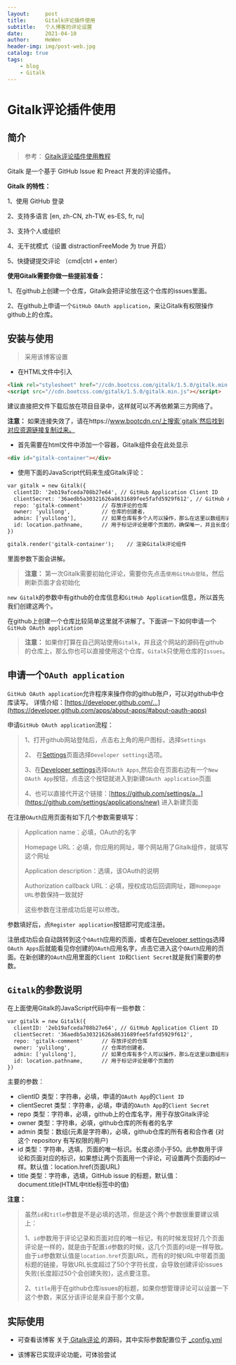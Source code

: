 ```yaml
---
layout:     post
title:      Gitalk评论插件使用
subtitle:   个人博客的评论设置
date:       2021-04-10
author:     HeWen
header-img: img/post-web.jpg
catalog: true
tags:
    - blog
    - Gitalk
---
```


# Gitalk评论插件使用

## 简介

> 参考： [Gitalk评论插件使用教程](https://segmentfault.com/a/1190000018072952)

Gitalk 是一个基于 GitHub Issue 和 Preact 开发的评论插件。

**Gitalk 的特性：**

1、使用 GitHub 登录

2、支持多语言 [en, zh-CN, zh-TW, es-ES, fr, ru]

3、支持个人或组织

4、无干扰模式（设置 distractionFreeMode 为 true 开启）

5、快捷键提交评论 （cmd|ctrl + enter）



**使用Gitalk需要你做一些提前准备：**

1、在github上创建一个仓库，Gitalk会把评论放在这个仓库的issues里面。

2、在github上申请一个`GitHub OAuth application`，来让Gitalk有权限操作github上的仓库。

## 安装与使用

> 采用该博客设置

- 在HTML文件中引入

```html
<link rel="stylesheet" href="//cdn.bootcss.com/gitalk/1.5.0/gitalk.min.css">
<script src="//cdn.bootcss.com/gitalk/1.5.0/gitalk.min.js"></script>
```

建议直接把文件下载后放在项目目录中，这样就可以不再依赖第三方网络了。

**注意：** 如果连接失效了，请在https://www.bootcdn.cn/上搜索`gitalk`然后找到对应资源链接复制过来。

- 首先需要在html文件中添加一个容器，Gitalk组件会在此处显示

```html
<div id="gitalk-container"></div>
```

- 使用下面的JavaScript代码来生成Gitalk评论：

```html
var gitalk = new Gitalk({
  clientID: '2eb19afceda708b27e64', // GitHub Application Client ID
  clientSecret: '36aedb5a30321626a8631689fee5fafd5929f612', // GitHub Application Client Secret
  repo: 'gitalk-comment'      // 存放评论的仓库
  owner: 'yulilong',          // 仓库的创建者，
  admin: ['yulilong'],        // 如果仓库有多个人可以操作，那么在这里以数组形式写出
  id: location.pathname,      // 用于标记评论是哪个页面的，确保唯一，并且长度小于50
})

gitalk.render('gitalk-container');    // 渲染Gitalk评论组件
```

里面参数下面会讲解。

>  **注意：** 第一次Gitalk需要初始化评论，需要你先点击`使用GitHub登陆`，然后刷新页面才会初始化

`new Gitalk`的参数中有github的仓库信息和`GitHub Application`信息，所以首先我们创建这两个。



在github上创建一个仓库比较简单这里就不讲解了。下面讲一下如何申请一个`GitHub OAuth application`

>  **注意：** 如果你打算在自己网站使用`Gitalk`，并且这个网站的源码在github的仓库上，那么你也可以直接使用这个仓库，`Gitalk`只使用仓库的`Issues`。

## 申请一个`OAuth application`

`GitHub OAuth application`允许程序来操作你的github账户，可以对github中仓库读写。
详情介绍：[https://developer.github.com/...](https://developer.github.com/apps/about-apps/#about-oauth-apps)



申请`GitHub OAuth application`流程：

> 1、打开github网站登陆后，点击右上角的用户图标，选择`Settings`
> 
> 2、 在[Settings](https://github.com/settings/profile)页面选择`Developer settings`选项。
> 
> 3、在[Developer settings](https://github.com/settings/developers)选择`OAuth Apps`,然后会在页面右边有一个`New OAuth App`按钮，点击这个按钮就进入到新建`OAuth application`页面
> 
> 4、也可以直接代开这个链接：[https://github.com/settings/a...](https://github.com/settings/applications/new) 进入新建页面



在注册`OAuth`应用页面有如下几个参数需要填写：

> Application name：必填，OAuth的名字
> 
> Homepage URL：必填，你应用的网址，哪个网站用了Gitalk组件，就填写这个网址
> 
> Application description：选填，该OAuth的说明
> 
> Authorization callback URL：必填，授权成功后回调网址，跟`Homepage URL`参数保持一致就好
> 
> 这些参数在注册成功后是可以修改。

参数填好后，点`Register application`按钮即可完成注册。



注册成功后会自动跳转到这个`OAuth`应用的页面，或者在[Developer settings](https://github.com/settings/developers)选择`OAuth Apps`后就能看见你创建的`OAuth`应用名字，点击它进入这个`OAuth`应用的页面。在新创建的`OAuth`应用里面的`Client ID`和`Client Secret`就是我们需要的参数。

## `Gitalk`的参数说明

在上面使用Gitalk的JavaScript代码中有一些参数：

```html
var gitalk = new Gitalk({
  clientID: '2eb19afceda708b27e64', // GitHub Application Client ID
  clientSecret: '36aedb5a30321626a8631689fee5fafd5929f612',
  repo: 'gitalk-comment'      // 存放评论的仓库
  owner: 'yulilong',          // 仓库的创建者，
  admin: ['yulilong'],        // 如果仓库有多个人可以操作，那么在这里以数组形式写出
  id: location.pathname,      // 用于标记评论是哪个页面的
})
```

主要的参数：

- clientID
  类型：字符串，必填，申请的`OAuth App`的`Client ID`
- clientSecret
  类型：字符串，必填，申请的`OAuth App`的`Client Secret`
- repo
  类型：字符串，必填，github上的仓库名字，用于存放Gitalk评论
- owner
  类型：字符串，必填，github仓库的所有者的名字
- admin
  类型：数组(元素是字符串)，必填，github仓库的所有者和合作者 (对这个 repository 有写权限的用户)
- id
  类型：字符串，选填，页面的唯一标识。长度必须小于50。此参数用于评论和页面对应的标识，如果想让两个页面用一个评论，可设置两个页面的id一样。默认值：location.href(页面URL)
- title
  类型：字符串，选填，GitHub issue 的标题，默认值：document.title(HTML中title标签中的值)

**注意：**

> 虽然`id`和`title`参数是不是必填的选项，但是这个两个参数很重要建议填上：
>
> 1、`id`参数用于评论记录和页面对应的唯一标记，有的时候发现好几个页面评论是一样的，就是由于配置`id`参数的时候，这几个页面的id是一样导致。由于`id`参数默认值是`location.href`页面URL，而有的时候URL中带着页面标题的链接，导致URL长度超过了50个字符长度，会导致创建评论issues失败(长度超过50个会创建失败)，这点要注意。
>
> 2、`title`用于在github仓库issues的标题，如果你想管理评论可以设置一下这个参数，来区分该评论是来自于那个文章。

## 实际使用

- 可查看该博客 关于[ Gitalk评论 ](https://github.com/dhwgithub/dhwgithub.github.io/blob/main/_layouts/post.html)的源码，其中实际参数配置位于 [_config.yml](https://github.com/dhwgithub/dhwgithub.github.io/blob/main/_config.yml)

- 该博客已实现评论功能，可体验尝试

